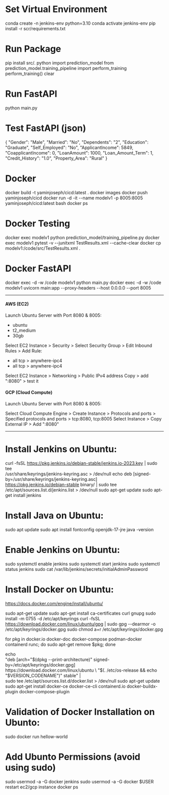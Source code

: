 # Set Virtual Environment
conda create -n jenkins-env python=3.10
conda activate jenkins-env
pip install -r scr/requirements.txt

# Run Package 
pip install src/.
python
import prediction_model
from prediction_model.training_pipeline import perform_training
perform_training()
clear

# Run FastAPI
python main.py

# Test FastAPI (json)
{
  "Gender": "Male",
  "Married": "No",
  "Dependents": "2",
  "Education": "Graduate",
  "Self_Employed": "No",
  "ApplicantIncome": 5849,
  "CoapplicantIncome": 0,
  "LoanAmount": 1000,
  "Loan_Amount_Term": 1,
  "Credit_History": "1.0",
  "Property_Area": "Rural"
}

# Docker
docker build -t yaminjoseph/cicd:latest .
docker images
docker push yaminjoseph/cicd
docker run -d -it --name modelv1 -p 8005:8005 yaminjoseph/cicd:latest bash
docker ps

# Docker Testing
docker exec modelv1 python prediction_model/training_pipeline.py
docker exec modelv1 pytest -v --junitxml TestResults.xml --cache-clear
docker cp modelv1:/code/src/TestResults.xml .

# Docker FastAPI
docker exec -d -w /code modelv1 python main.py
docker exec -d -w /code modelv1 uvicorn main:app --proxy-headers --host 0.0.0.0 --port 8005

_____

#### AWS (EC2)
Launch Ubuntu Server with Port 8080 & 8005: 
- ubuntu
- t2_medium
- 30gb

Select EC2 Instance > Security > Select Security Group > Edit Inbound Rules > Add Rule:
- all tcp > anywhere-ipc4
- all tcp > anywhere-ipc4

Select EC2 Instance > Networking > Public IPv4 address Copy > add ":8080" > test it

#### GCP (Cloud Compute)
Launch Ubuntu Server with Port 8080 & 8005: 

Select Cloud Compute Engine > Create Instance > Protocols and ports > Specified protocols and ports > tcp:8080, tcp:8005
Select Instance > Copy External IP > Add ":8080"

____

# Install Jenkins on Ubuntu:

curl -fsSL https://pkg.jenkins.io/debian-stable/jenkins.io-2023.key | sudo tee \
  /usr/share/keyrings/jenkins-keyring.asc > /dev/null
echo deb [signed-by=/usr/share/keyrings/jenkins-keyring.asc] \
  https://pkg.jenkins.io/debian-stable binary/ | sudo tee \
  /etc/apt/sources.list.d/jenkins.list > /dev/null
sudo apt-get update
sudo apt-get install jenkins

# Install Java on Ubuntu:

sudo apt update
sudo apt install fontconfig openjdk-17-jre
java -version

# Enable Jenkins on Ubuntu:
sudo systemctl enable jenkins
sudo systemctl start jenkins
sudo systemctl status jenkins
sudo cat /var/lib/jenkins/secrets/initialAdminPassword


# Install Docker on Ubuntu:
https://docs.docker.com/engine/install/ubuntu/

sudo apt-get update
sudo apt-get install ca-certificates curl gnupg
sudo install -m 0755 -d /etc/apt/keyrings
curl -fsSL https://download.docker.com/linux/ubuntu/gpg | sudo gpg --dearmor -o /etc/apt/keyrings/docker.gpg
sudo chmod a+r /etc/apt/keyrings/docker.gpg

for pkg in docker.io docker-doc docker-compose podman-docker containerd runc; do sudo apt-get remove $pkg; done

echo \
  "deb [arch="$(dpkg --print-architecture)" signed-by=/etc/apt/keyrings/docker.gpg] https://download.docker.com/linux/ubuntu \
  "$(. /etc/os-release && echo "$VERSION_CODENAME")" stable" | \
  sudo tee /etc/apt/sources.list.d/docker.list > /dev/null
sudo apt-get update
sudo apt-get install docker-ce docker-ce-cli containerd.io docker-buildx-plugin docker-compose-plugin

# Validation of Docker Installation on Ubunto:
sudo docker run hellow-world


# Add Ubunto Permissions (avoid using sudo)
sudo usermod -a -G docker jenkins
sudo usermod -a -G docker $USER
restart ec2/gcp instance
docker ps




